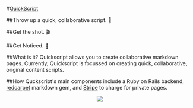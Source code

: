#[QuickScript](https://quickscript.herokuapp.com/)

##Throw up a quick, collaborative script. 📱

##Get the shot. 🎬

##Get Noticed. 💁

##What is it?
Quickscript allows you to create collaborative markdown pages.
Currently, Quickscript is focussed on creating quick, collaborative, original content scripts.

##How
Quckscript's main components include a Ruby on Rails backend, [redcarpet](https://github.com/vmg/redcarpet) markdown gem, and [Stripe](https://stripe.com/) to charge for private pages.  

<p align="center">
  <img src="http://i.giphy.com/MCGnPHaH1789W.gif"/>
</p>
